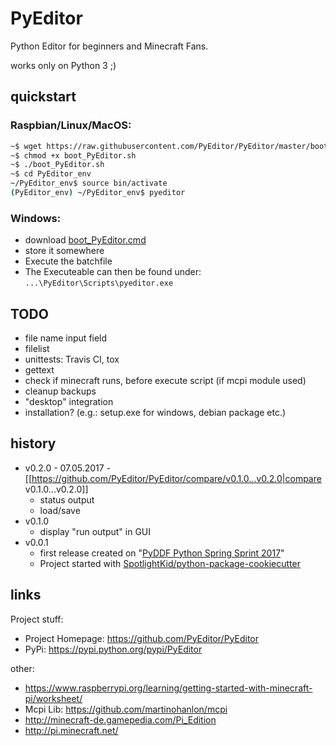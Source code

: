 # PyEditor

Python Editor for beginners and Minecraft Fans.

works only on Python 3 ;)


## quickstart

### Raspbian/Linux/MacOS:

```bash
~$ wget https://raw.githubusercontent.com/PyEditor/PyEditor/master/boot_PyEditor.sh
~$ chmod +x boot_PyEditor.sh
~$ ./boot_PyEditor.sh
~$ cd PyEditor_env
~/PyEditor_env$ source bin/activate
(PyEditor_env) ~/PyEditor_env$ pyeditor
```

### Windows:

* download [boot_PyEditor.cmd](https://github.com/PyEditor/PyEditor/raw/master/boot_PyEditor.cmd)
* store it somewhere
* Execute the batchfile
* The Executeable can then be found under: `...\PyEditor\Scripts\pyeditor.exe`


## TODO

* file name input field 
* filelist
* unittests: Travis CI, tox 
* gettext
* check if minecraft runs, before execute script (if mcpi module used)
* cleanup backups
* "desktop" integration
* installation? (e.g.: setup.exe for windows, debian package etc.)


## history

* v0.2.0 - 07.05.2017 - [[https://github.com/PyEditor/PyEditor/compare/v0.1.0...v0.2.0|compare v0.1.0...v0.2.0]]
  * status output
  * load/save
* v0.1.0
  * display "run output" in GUI
* v0.0.1
  * first release created on "[PyDDF Python Spring Sprint 2017](http://www.pyddf.de/)"
  * Project started with [SpotlightKid/python-package-cookiecutter](https://github.com/SpotlightKid/python-package-cookiecutter)


## links

Project stuff:

* Project Homepage: https://github.com/PyEditor/PyEditor
* PyPi: https://pypi.python.org/pypi/PyEditor

other:

* https://www.raspberrypi.org/learning/getting-started-with-minecraft-pi/worksheet/
* Mcpi Lib: https://github.com/martinohanlon/mcpi
* http://minecraft-de.gamepedia.com/Pi_Edition
* http://pi.minecraft.net/
